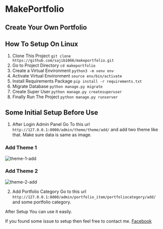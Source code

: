 # MakePortfolio
## Create Your Own Portfolio

## How To Setup On Linux
1. Clone This Project `git clone https://github.com/sajib1066/makeportfolio.git`
2. Go to Project Directory `cd makeportfolio`
3. Create a Virtual Environment `python3 -m venv env`
4. Activate Virtual Environment `source env/bin/activate`
5. Install Requirements Package `pip install -r requirements.txt`
6. Migrate Database `python manage.py migrate`
7. Create Super User `python manage.py createsuperuser`
8. Finally Run The Project `python manage.py runserver`

## Some Initial Setup Before Use
1. After Login Admin Panel Go To this url `http://127.0.0.1:8000/admin/theme/theme/add/` and add two theme like that.
Make sure data is same as image.
### Add Theme 1
![theme-1-add](https://user-images.githubusercontent.com/39632170/84584676-148e8c80-ae29-11ea-9b6b-4fb8cc88642b.png)
### Add Theme 2
![theme-2-add](https://user-images.githubusercontent.com/39632170/84584678-148e8c80-ae29-11ea-95f9-08a0f78c8626.png)

2. Add Portfolio Category
Go to this url `http://127.0.0.1:8000/admin/portfolio_item/portfoliocategory/add/` and some portfolio category.

After Setup You can use it easily.

If you found some issue to setup then feel free to contact me.
[Facebook](https://www.facebook.com/sajib1066/)
